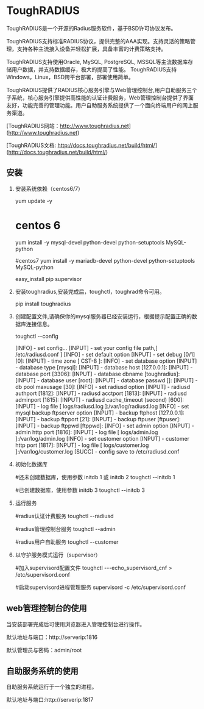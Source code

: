 # ToughRADIUS 

ToughRADIUS是一个开源的Radius服务软件，基于BSD许可协议发布。

ToughRADIUS支持标准RADIUS协议，提供完整的AAA实现。支持灵活的策略管理，支持各种主流接入设备并轻松扩展，具备丰富的计费策略支持。

ToughRADIUS支持使用Oracle, MySQL, PostgreSQL, MSSQL等主流数据库存储用户数据，并支持数据缓存，极大的提高了性能。
ToughRADIUS支持Windows，Linux，BSD跨平台部署，部署使用简单。

ToughRADIUS提供了RADIUS核心服务引擎与Web管理控制台,用户自助服务三个子系统，核心服务引擎提供高性能的认证计费服务，Web管理控制台提供了界面友好，功能完善的管理功能。用户自助服务系统提供了一个面向终端用户的网上服务渠道。

[ToughRADIUS网站：http://www.toughradius.net] (http://www.toughradius.net)

[ToughRADIUS文档: http://docs.toughradius.net/build/html/] (http://docs.toughradius.net/build/html/)

## 安装

1. 安装系统依赖（centos6/7）

    yum update -y
    
    # centos 6
    yum install -y  mysql-devel python-devel python-setuptools MySQL-python
    
    #centos7
    yum install -y  mariadb-devel python-devel python-setuptools MySQL-python
    
    easy_install pip supervisor
    
   
2. 安装toughradius,安装完成后，toughctl，toughrad命令可用。

    pip install toughradius
    

3. 创建配置文件,请确保你的mysql服务器已经安装运行，根据提示配置正确的数据库连接信息。

    toughctl --config
    
    [INFO] - set config...
    [INPUT] - set your config file path,[ /etc/radiusd.conf ]
    [INFO] - set default option
    [INPUT] - set debug [0/1] [0]:
    [INPUT] - time zone [ CST-8 ]:
    [INFO] - set database option
    [INPUT] - database type [mysql]:
    [INPUT] - database host [127.0.0.1]:
    [INPUT] - database port [3306]:
    [INPUT] - database dbname [toughradius]:
    [INPUT] - database user [root]:
    [INPUT] - database passwd []:
    [INPUT] - db pool maxusage [30]:
    [INFO] - set radiusd option
    [INPUT] - radiusd authport [1812]:
    [INPUT] - radiusd acctport [1813]:
    [INPUT] - radiusd adminport [1815]:
    [INPUT] - radiusd cache_timeout (second) [600]:
    [INPUT] - log file [ logs/radiusd.log ]:/var/log/radiusd.log
    [INFO] - set mysql backup ftpserver option
    [INPUT] - backup ftphost [127.0.0.1]:
    [INPUT] - backup ftpport [21]:
    [INPUT] - backup ftpuser [ftpuser]:
    [INPUT] - backup ftppwd [ftppwd]:
    [INFO] - set admin option
    [INPUT] - admin http port [1816]:
    [INPUT] - log file [ logs/admin.log ]:/var/log/admin.log
    [INFO] - set customer option
    [INPUT] - customer http port [1817]:
    [INPUT] - log file [ logs/customer.log ]:/var/log/customer.log
    [SUCC] - config save to /etc/radiusd.conf
    
4. 初始化数据库
    
    #还未创建数据库，使用参数 initdb 1 或 initdb 2
    toughctl --initdb 1
    
    #已创建数据库，使用参数 initdb 3
    toughctl --initdb 3
    
5. 运行服务

    #radius认证计费服务
    toughctl --radiusd
    
    #radius管理控制台服务
    toughctl --admin
    
    #radius用户自助服务
    toughctl --customer
    

6. 以守护服务模式运行（supervisor）

    #加入supervisord配置文件
    toughctl ---echo_supervisord_cnf > /etc/supervisord.conf
    
    #启动supervisord进程管理服务
    supervisord -c /etc/supervisord.conf
    
    
## web管理控制台的使用

当安装部署完成后可使用浏览器进入管理控制台进行操作。

默认地址与端口：http://serverip:1816
    
默认管理员与密码：admin/root

## 自助服务系统的使用

自助服务系统运行于一个独立的进程。

默认地址与端口:http://serverip:1817
